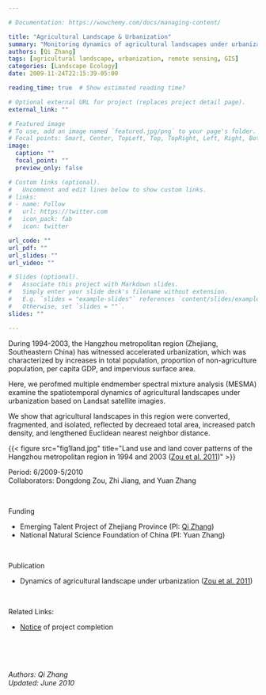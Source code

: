 ```yaml
---

# Documentation: https://wowchemy.com/docs/managing-content/

title: "Agricultural Landscape & Urbanization"
summary: "Monitoring dynamics of agricultural landscapes under urbanization with satellite remote sensing"
authors: [Qi Zhang]
tags: [agricultural landscape, urbanization, remote sensing, GIS]
categories: [Landscape Ecology]
date: 2009-11-24T22:15:39-05:00

reading_time: true  # Show estimated reading time?

# Optional external URL for project (replaces project detail page).
external_link: ""

# Featured image
# To use, add an image named `featured.jpg/png` to your page's folder.
# Focal points: Smart, Center, TopLeft, Top, TopRight, Left, Right, BottomLeft, Bottom, BottomRight.
image:
  caption: ""
  focal_point: ""
  preview_only: false

# Custom links (optional).
#   Uncomment and edit lines below to show custom links.
# links:
# - name: Follow
#   url: https://twitter.com
#   icon_pack: fab
#   icon: twitter

url_code: ""
url_pdf: ""
url_slides: ""
url_video: ""

# Slides (optional).
#   Associate this project with Markdown slides.
#   Simply enter your slide deck's filename without extension.
#   E.g. `slides = "example-slides"` references `content/slides/example-slides.md`.
#   Otherwise, set `slides = ""`.
slides: ""

---
```


During 1994-2003, the Hangzhou metropolitan region (Zhejiang, Southeastern China) has witnessed accelerated urbanization, which was characterized by increases in total population, proportion of non-agriculture population, per capita GDP, and impervious surface area. 

Here, we perofmed multiple endmember spectral mixture analysis (MESMA) examine the spatiotemporal dynamics of agricultural landscapes under urbanization based on Landsat satellite imagies.

We show that agricultural landscapes in this region were converted, fragmented, and isolated, reflected by decreaed total area, increased patch density, and lengthened Euclidean nearest neighbor distance.

{{< figure src="fig1land.jpg" title="Land use and land cover patterns of the Hangzhou metropolitan region in 1994 and 2003 ([Zou et al. 2011](https://www.qzgeog.com/publication/c2011-zou-landscape/))" >}}
<br>

Period: 6/2009-5/2010
<br>
Collaborators: Dongdong Zou, Zhi Jiang, and Yuan Zhang 

<br>

Funding
 - Emerging Talent Project of Zhejiang Province (PI: [Qi Zhang](https://www.qzgeog.com/author/qi-zhang/))
 - National Natural Science Foundation of China (PI: Yuan Zhang)

<br>

Publication
- Dynamics of agricultural landscape under urbanization ([Zou et al. 2011](https://www.qzgeog.com/publication/c2011-zou-landscape/))

<br>

Related Links:
- [Notice](http://hjxy.zjgsu.edu.cn/uploadfiles/Files/2012-9-19/20129199484993212.pdf) of project completion

<br>

<br>
<br>

_Authors: Qi Zhang_
<br>
_Updated: June 2010_


